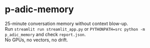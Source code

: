 # p-adic-memory

25-minute conversation memory without context blow-up.  
Run `streamlit run streamlit_app.py` or `PYTHONPATH=src python -m p_adic_memory` and check `report.json`.  
No GPUs, no vectors, no drift.
